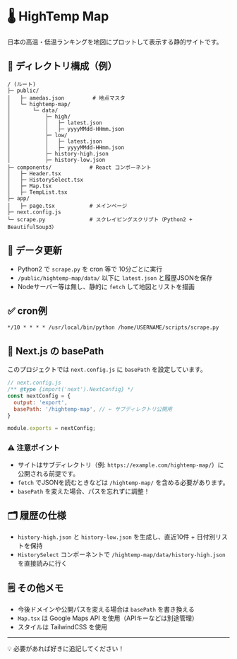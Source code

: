 # 🌡️ HighTemp Map

日本の高温・低温ランキングを地図にプロットして表示する静的サイトです。

## 📁 ディレクトリ構成（例）

```
/ (ルート)
├─ public/
│   ├─ amedas.json         # 地点マスタ
│   └─ hightemp-map/
│       └─ data/
│           ├─ high/
│           │   ├─ latest.json
│           │   ├─ yyyyMMdd-HHmm.json
│           ├─ low/
│           │   ├─ latest.json
│           │   ├─ yyyyMMdd-HHmm.json
│           ├─ history-high.json
│           ├─ history-low.json
├─ components/            # React コンポーネント
│   ├─ Header.tsx
│   ├─ HistorySelect.tsx
│   ├─ Map.tsx
│   ├─ TempList.tsx
├─ app/
│   ├─ page.tsx           # メインページ
├─ next.config.js
└─ scrape.py              # スクレイピングスクリプト（Python2 + BeautifulSoup3）
```

## 🔗 データ更新

* Python2 で `scrape.py` を cron 等で 10分ごとに実行
* `/public/hightemp-map/data/` 以下に `latest.json` と履歴JSONを保存
* Nodeサーバー等は無し、静的に `fetch` して地図とリストを描画

## ✅ cron例

```cron
*/10 * * * * /usr/local/bin/python /home/USERNAME/scripts/scrape.py
```

## 📌 Next.js の basePath

このプロジェクトでは `next.config.js` に `basePath` を設定しています。

```js
// next.config.js
/** @type {import('next').NextConfig} */
const nextConfig = {
  output: 'export',
  basePath: '/hightemp-map', // ← サブディレクトリ公開用
}

module.exports = nextConfig;
```

### ⚠️ 注意ポイント

* サイトはサブディレクトリ（例: `https://example.com/hightemp-map/`）に公開される前提です。
* `fetch` でJSONを読むときなどは `/hightemp-map/` を含める必要があります。
* `basePath` を変えた場合、パスを忘れずに調整！

## 🗂️ 履歴の仕様

* `history-high.json` と `history-low.json` を生成し、直近10件 + 日付別リストを保持
* `HistorySelect` コンポーネントで `/hightemp-map/data/history-high.json` を直接読みに行く

## 🗒️ その他メモ

* 今後ドメインや公開パスを変える場合は `basePath` を書き換える
* `Map.tsx` は Google Maps API を使用（APIキーなどは別途管理）
* スタイルは TailwindCSS を使用

---

💡 必要があれば好きに追記してください！
